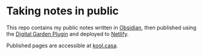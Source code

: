 # Taking notes in public

This repo contains my public notes written in [Obsidian](https://obsidian.md/), then published using the [Digital Garden Plugin](https://github.com/oleeskild/Obsidian-Digital-Garden) and deployed to [Netlify](https://www.netlify.com/).

Published pages are accessible at [kool.casa](https://kool.casa/).
